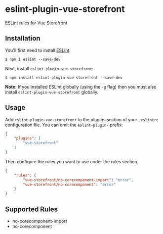 # eslint-plugin-vue-storefront

ESLint rules for Vue Storefront

## Installation

You'll first need to install [ESLint](http://eslint.org):

```
$ npm i eslint --save-dev
```

Next, install `eslint-plugin-vue-storefront`:

```
$ npm install eslint-plugin-vue-storefront --save-dev
```

**Note:** If you installed ESLint globally (using the `-g` flag) then you must also install `eslint-plugin-vue-storefront` globally.

## Usage

Add `eslint-plugin-vue-storefront` to the plugins section of your `.eslintrc` configuration file. You can omit the `eslint-plugin-` prefix:

```json
{
    "plugins": [
        "vue-storefront"
    ]
}
```


Then configure the rules you want to use under the rules section.

```json
{
    "rules": {
        "vue-storefront/no-corecomponent-import": "error",
        "vue-storefront/no-corecomponent": "error"
    }
}
```

## Supported Rules

* no-corecomponent-import
* no-corecomponent





